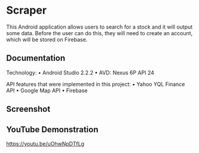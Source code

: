 # Scraper

This Android application allows users to search for a stock and it will output some data. Before the user can do this, they will need to create an account, which will be stored on Firebase.

## Documentation

Technology:
•	Android Studio 2.2.2
•	AVD: Nexus 6P API 24

API features that were implemented in this project:
•	Yahoo YQL Finance API
•	Google Map API
•	Firebase

## Screenshot



## YouTube Demonstration

https://youtu.be/uOhwNpDTfLg
